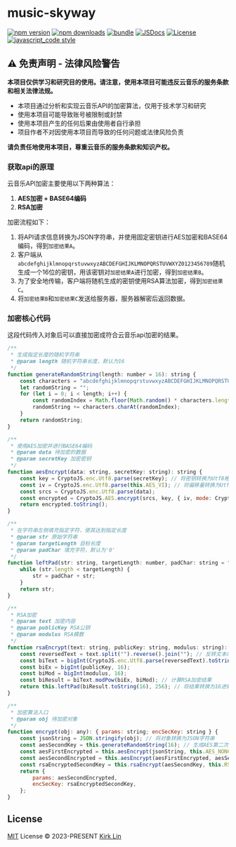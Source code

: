 # music-skyway

[![npm version][npm-version-src]][npm-version-href]
[![npm downloads][npm-downloads-src]][npm-downloads-href]
[![bundle][bundle-src]][bundle-href]
[![JSDocs][jsdocs-src]][jsdocs-href]
[![License][license-src]][license-href]
[![javascript_code style][code-style-image]][code-style-url]

## ⚠️ 免责声明 - 法律风险警告

**本项目仅供学习和研究目的使用。请注意，使用本项目可能违反云音乐的服务条款和相关法律法规。**

- 本项目通过分析和实现云音乐API的加密算法，仅用于技术学习和研究
- 使用本项目可能导致账号被限制或封禁
- 使用本项目产生的任何后果由使用者自行承担
- 项目作者不对因使用本项目而导致的任何问题或法律风险负责

**请负责任地使用本项目，尊重云音乐的服务条款和知识产权。**

### 获取api的原理
云音乐API加密主要使用以下两种算法：

1. **AES加密 + BASE64编码**
2. **RSA加密**

加密流程如下：

1. 将API请求信息转换为JSON字符串，并使用固定密钥进行AES加密和BASE64编码，得到`加密结果A`。
2. 客户端从`abcdefghijklmnopqrstuvwxyzABCDEFGHIJKLMNOPQRSTUVWXYZ0123456789`随机生成一个16位的密钥，用该密钥对`加密结果A`进行加密，得到`加密结果B`。
3. 为了安全地传输，客户端将随机生成的密钥使用RSA算法加密，得到`加密结果C`。
4. 将`加密结果B`和`加密结果C`发送给服务器，服务器解密后返回数据。

### 加密核心代码
这段代码传入对象后可以直接加密成符合云音乐api加密的结果。
```javascript
/**
 * 生成指定长度的随机字符串
 * @param length 随机字符串长度，默认为16
 */
function generateRandomString(length: number = 16): string {
    const characters = "abcdefghijklmnopqrstuvwxyzABCDEFGHIJKLMNOPQRSTUVWXYZ0123456789";
    let randomString = "";
    for (let i = 0; i < length; i++) {
        const randomIndex = Math.floor(Math.random() * characters.length);
        randomString += characters.charAt(randomIndex);
    }
    return randomString;
}

/**
 * 使用AES加密并进行BASE64编码
 * @param data 待加密的数据
 * @param secretKey 加密密钥
 */
function aesEncrypt(data: string, secretKey: string): string {
    const key = CryptoJS.enc.Utf8.parse(secretKey); // 将密钥转换为Utf8格式
    const iv = CryptoJS.enc.Utf8.parse(this.AES_VI); // 将偏移量转换为Utf8格式
    const srcs = CryptoJS.enc.Utf8.parse(data);
    const encrypted = CryptoJS.AES.encrypt(srcs, key, { iv, mode: CryptoJS.mode.CBC, padding: CryptoJS.pad.Pkcs7 });
    return encrypted.toString();
}

/**
 * 在字符串左侧填充指定字符，使其达到指定长度
 * @param str 原始字符串
 * @param targetLength 目标长度
 * @param padChar 填充字符，默认为'0'
 */
function leftPad(str: string, targetLength: number, padChar: string = "0"): string {
    while (str.length < targetLength) {
        str = padChar + str;
    }
    return str;
}

/**
 * RSA加密
 * @param text 加密内容
 * @param publicKey RSA公钥
 * @param modulus RSA模数
 */
function rsaEncrypt(text: string, publicKey: string, modulus: string): string {
    const reversedText = text.split("").reverse().join(""); // 反转文本内容
    const biText = bigInt(CryptoJS.enc.Utf8.parse(reversedText).toString(), 16); // 将文本内容转换为BigInt
    const biEx = bigInt(publicKey, 16);
    const biMod = bigInt(modulus, 16);
    const biResult = biText.modPow(biEx, biMod); // 计算RSA加密结果
    return this.leftPad(biResult.toString(16), 256); // 将结果转换为16进制字符串并左侧填充至256位
}

/**
 * 加密算法入口
 * @param obj 待加密对象
 */
function encrypt(obj: any): { params: string; encSecKey: string } {
    const jsonString = JSON.stringify(obj); // 将对象转换为JSON字符串
    const aesSecondKey = this.generateRandomString(16); // 生成AES第二次加密密钥
    const aesFirstEncrypted = this.aesEncrypt(jsonString, this.AES_NONCE); // 使用AES加密（第一次）
    const aesSecondEncrypted = this.aesEncrypt(aesFirstEncrypted, aesSecondKey); // 使用AES加密（第二次）
    const rsaEncryptedSecondKey = this.rsaEncrypt(aesSecondKey, this.RSA_PUBLIC_KEY, this.RSA_MODULUS); // 对AES第二次密钥进行RSA加密
    return {
        params: aesSecondEncrypted,
        encSecKey: rsaEncryptedSecondKey,
    };
}
```

## License

[MIT](./LICENSE) License &copy; 2023-PRESENT [Kirk Lin](https://github.com/kirklin)

<!-- Badges -->

[npm-version-src]: https://img.shields.io/npm/v/music-skyway?style=flat&colorA=080f12&colorB=3491fa
[npm-version-href]: https://npmjs.com/package/music-skyway
[npm-downloads-src]: https://img.shields.io/npm/dm/music-skyway?style=flat&colorA=080f12&colorB=3491fa
[npm-downloads-href]: https://npmjs.com/package/music-skyway
[bundle-src]: https://img.shields.io/bundlephobia/minzip/music-skyway?style=flat&colorA=080f12&colorB=3491fa&label=minzip
[bundle-href]: https://bundlephobia.com/result?p=music-skyway
[license-src]: https://img.shields.io/github/license/kirklin/music-skyway.svg?style=flat&colorA=080f12&colorB=3491fa
[license-href]: https://github.com/kirklin/music-skyway/blob/main/LICENSE
[jsdocs-src]: https://img.shields.io/badge/jsdocs-reference-080f12?style=flat&colorA=080f12&colorB=3491fa
[jsdocs-href]: https://www.jsdocs.io/package/music-skyway
[code-style-image]: https://img.shields.io/badge/code__style-%40kirklin%2Feslint--config-3491fa?style=flat&colorA=080f12&colorB=3491fa
[code-style-url]: https://github.com/kirklin/eslint-config/
